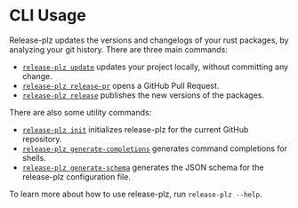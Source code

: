 # CLI Usage

Release-plz updates the versions and changelogs of your rust packages, by
analyzing your git history.
There are three main commands:

- [`release-plz update`](update.md) updates your project locally, without
  committing any change.
- [`release-plz release-pr`](release-pr.md) opens a GitHub Pull Request.
- [`release-plz release`](release.md) publishes the new versions of the packages.

There are also some utility commands:

- [`release-plz init`](init.md) initializes release-plz for the current GitHub repository.
- [`release-plz generate-completions`](shell-completion.md) generates command completions for
  shells.
- [`release-plz generate-schema`](generate-schema.md) generates the JSON schema for the
  release-plz configuration file.

To learn more about how to use release-plz, run `release-plz --help`.
